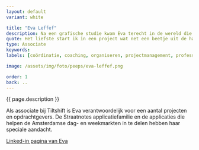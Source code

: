 ```yaml
---
layout: default
variant: white

title: "Eva Leffef"
description: Na een grafische studie kwam Eva terecht in de wereld die vorm, design en techniek combineert; het internet. Begonnen als programmeur maakte ze al gauw de overstap naar UX, Design Thinking, Service design en de bijbehorende Agile technieken. Zo werd Eva een allrounder die de afgelopen jaren vooral excelleert in mensen fijn laten samenwerken. Ze is een kei in het coachen, organiseren en coördineren van (liefst) complexe projecten en teamsamenstellingen. 
quote: Het liefste start ik in een project wat net een beetje uit de hand loopt
type: Associate
keywords:
labels: [coördinatie, coaching, organiseren, projectmanagement, professioneel bemoeial]

image: /assets/img/foto/peeps/eva-leffef.png

order: 1
back: ..
---
```

{{ page.description }}

Als associate bij Tiltshift is Eva verantwoordelijk voor een aantal projecten en opdrachtgevers. De Straatnotes applicatiefamilie en de applicaties die helpen de Amsterdamse dag- en weekmarkten in te delen hebben haar speciale aandacht.

[Linked-in pagina van Eva](https://www.linkedin.com/in/evaleffef/)
